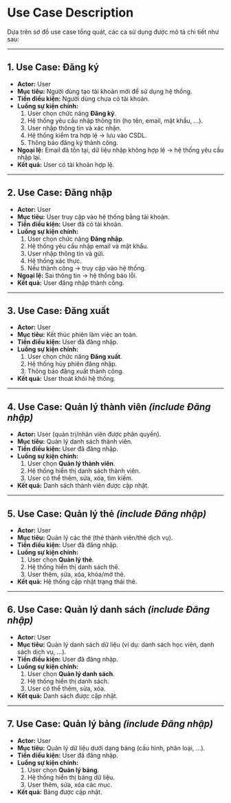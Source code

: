 # Use Case Description

Dựa trên sơ đồ use case tổng quát, các ca sử dụng được mô tả chi tiết như sau:

---

## 1. Use Case: Đăng ký  
- **Actor:** User  
- **Mục tiêu:** Người dùng tạo tài khoản mới để sử dụng hệ thống.  
- **Tiền điều kiện:** Người dùng chưa có tài khoản.  
- **Luồng sự kiện chính:**  
  1. User chọn chức năng **Đăng ký**.  
  2. Hệ thống yêu cầu nhập thông tin (họ tên, email, mật khẩu, …).  
  3. User nhập thông tin và xác nhận.  
  4. Hệ thống kiểm tra hợp lệ → lưu vào CSDL.  
  5. Thông báo đăng ký thành công.  
- **Ngoại lệ:** Email đã tồn tại, dữ liệu nhập không hợp lệ → hệ thống yêu cầu nhập lại.  
- **Kết quả:** User có tài khoản hợp lệ.  

---

## 2. Use Case: Đăng nhập  
- **Actor:** User  
- **Mục tiêu:** User truy cập vào hệ thống bằng tài khoản.  
- **Tiền điều kiện:** User đã có tài khoản.  
- **Luồng sự kiện chính:**  
  1. User chọn chức năng **Đăng nhập**.  
  2. Hệ thống yêu cầu nhập email và mật khẩu.  
  3. User nhập thông tin và gửi.  
  4. Hệ thống xác thực.  
  5. Nếu thành công → truy cập vào hệ thống.  
- **Ngoại lệ:** Sai thông tin → hệ thống báo lỗi.  
- **Kết quả:** User đăng nhập thành công.  

---

## 3. Use Case: Đăng xuất  
- **Actor:** User  
- **Mục tiêu:** Kết thúc phiên làm việc an toàn.  
- **Tiền điều kiện:** User đã đăng nhập.  
- **Luồng sự kiện chính:**  
  1. User chọn chức năng **Đăng xuất**.  
  2. Hệ thống hủy phiên đăng nhập.  
  3. Thông báo đăng xuất thành công.  
- **Kết quả:** User thoát khỏi hệ thống.  

---

## 4. Use Case: Quản lý thành viên *(include Đăng nhập)*  
- **Actor:** User (quản trị/nhân viên được phân quyền).  
- **Mục tiêu:** Quản lý danh sách thành viên.  
- **Tiền điều kiện:** User đã đăng nhập.  
- **Luồng sự kiện chính:**  
  1. User chọn **Quản lý thành viên**.  
  2. Hệ thống hiển thị danh sách thành viên.  
  3. User có thể thêm, sửa, xóa, tìm kiếm.  
- **Kết quả:** Danh sách thành viên được cập nhật.  

---

## 5. Use Case: Quản lý thẻ *(include Đăng nhập)*  
- **Actor:** User  
- **Mục tiêu:** Quản lý các thẻ (thẻ thành viên/thẻ dịch vụ).  
- **Tiền điều kiện:** User đã đăng nhập.  
- **Luồng sự kiện chính:**  
  1. User chọn **Quản lý thẻ**.  
  2. Hệ thống hiển thị danh sách thẻ.  
  3. User thêm, sửa, xóa, khóa/mở thẻ.  
- **Kết quả:** Hệ thống cập nhật trạng thái thẻ.  

---

## 6. Use Case: Quản lý danh sách *(include Đăng nhập)*  
- **Actor:** User  
- **Mục tiêu:** Quản lý danh sách dữ liệu (ví dụ: danh sách học viên, danh sách dịch vụ, …).  
- **Tiền điều kiện:** User đã đăng nhập.  
- **Luồng sự kiện chính:**  
  1. User chọn **Quản lý danh sách**.  
  2. Hệ thống hiển thị danh sách.  
  3. User có thể thêm, sửa, xóa.  
- **Kết quả:** Danh sách được cập nhật.  

---

## 7. Use Case: Quản lý bảng *(include Đăng nhập)*  
- **Actor:** User  
- **Mục tiêu:** Quản lý dữ liệu dưới dạng bảng (cấu hình, phân loại, …).  
- **Tiền điều kiện:** User đã đăng nhập.  
- **Luồng sự kiện chính:**  
  1. User chọn **Quản lý bảng**.  
  2. Hệ thống hiển thị bảng dữ liệu.  
  3. User thêm, sửa, xóa các mục.  
- **Kết quả:** Bảng được cập nhật.  
